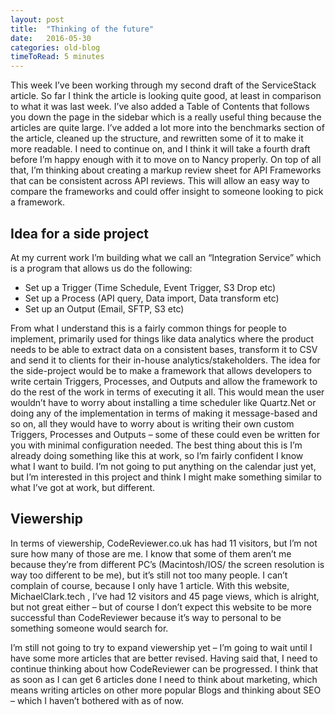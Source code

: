 ```yaml
---
layout: post
title:  "Thinking of the future"
date:   2016-05-30
categories: old-blog
timeToRead: 5 minutes
---
```

This week I’ve been working through my second draft of the ServiceStack article.  So far I think the article is looking quite good, at least in comparison to what it was last week.  I’ve also added a Table of Contents that follows you down the page in the sidebar which is a really useful thing because the articles are quite large.  I’ve added a lot more into the benchmarks section of the article, cleaned up the structure, and rewritten some of it to make it more readable.  I need to continue on, and I think it will take a fourth draft before I’m happy enough with it to move on to Nancy properly.  On top of all that, I’m thinking about creating a markup review sheet for API Frameworks that can be consistent across API reviews.  This will allow an easy way to compare the frameworks and could offer insight to someone looking to pick a framework.

## Idea for a side project
At my current work I’m building what we call an “Integration Service” which is a program that allows us do the following:

- Set up a Trigger (Time Schedule, Event Trigger, S3 Drop etc)
- Set up a Process (API query, Data import, Data transform etc)
- Set up an Output (Email, SFTP, S3 etc)

From what I understand this is a fairly common things for people to implement, primarily used for things like data analytics where the product needs to be able to extract data on a consistent bases, transform it to CSV and send it to clients for their in-house analytics/stakeholders.  The idea for the side-project would be to make a framework that allows developers to write certain Triggers, Processes, and Outputs and allow the framework to do the rest of the work in terms of executing it all.  This would mean the user wouldn’t have to worry about installing a time scheduler like Quartz.Net or doing any of the implementation in terms of making it message-based and so on, all they would have to worry about is writing their own custom Triggers, Processes and Outputs – some of these could even be written for you with minimal configuration needed.  The best thing about this is I’m already doing something like this at work, so I’m fairly confident I know what I want to build.  I’m not going to put anything on the calendar just yet, but I’m interested in this project and think I might make something similar to what I’ve got at work, but different.

## Viewership
In terms of viewership, CodeReviewer.co.uk has had 11 visitors, but I’m not sure how many of those are me.  I know that some of them aren’t me because they’re from different PC’s (Macintosh/IOS/ the screen resolution is way too different to be me), but it’s still not too many people.  I can’t complain of course, because I only have 1 article. With this website, MichaelClark.tech , I’ve had 12 visitors and 45 page views, which is alright, but not great either – but of course I don’t expect this website to be more successful than CodeReviewer because it’s way to personal to be something someone would search for.

I’m still not going to try to expand viewership yet – I’m going to wait until I have some more articles that are better revised.  Having said that, I need to continue thinking about how CodeReviewer can be progressed.  I think that as soon as I can get 6 articles done I need to think about marketing, which means writing articles on other more popular Blogs and thinking about SEO – which I haven’t bothered with as of now.

